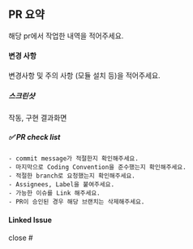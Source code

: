 ## PR 요약
해당 pr에서 작업한 내역을 적어주세요.

#### 변경 사항
변경사항 및 주의 사항 (모듈 설치 등)을 적어주세요.

##### 스크린샷
작동, 구현 결과화면

##### ✅ PR check list
```
- commit message가 적절한지 확인해주세요. 
- 마지막으로 Coding Convention을 준수했는지 확인해주세요.
- 적절한 branch로 요청했는지 확인해주세요.
- Assignees, Label을 붙여주세요.
- 가능한 이슈를 Link 해주세요.
- PR이 승인된 경우 해당 브랜치는 삭제해주세요.
```

#### Linked Issue
close #
